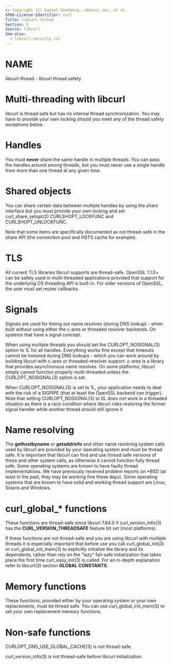 ```yaml
---
c: Copyright (C) Daniel Stenberg, <daniel.se>, et al.
SPDX-License-Identifier: curl
Title: libcurl-thread
Section: 3
Source: libcurl
See-also:
  - libcurl-security (3)
---
```


# NAME

libcurl-thread - libcurl thread safety

# Multi-threading with libcurl

libcurl is thread safe but has no internal thread synchronization. You may have
to provide your own locking should you meet any of the thread safety exceptions
below.

# Handles

You must **never** share the same handle in multiple threads. You can pass the
handles around among threads, but you must never use a single handle from more
than one thread at any given time.

# Shared objects

You can share certain data between multiple handles by using the share
interface but you must provide your own locking and set
curl_share_setopt(3) CURLSHOPT_LOCKFUNC and CURLSHOPT_UNLOCKFUNC.

Note that some items are specifically documented as not thread-safe in the
share API (the connection pool and HSTS cache for example).

# TLS

All current TLS libraries libcurl supports are thread-safe. OpenSSL 1.1.0+ can
be safely used in multi-threaded applications provided that support for the
underlying OS threading API is built-in. For older versions of OpenSSL, the
user must set mutex callbacks.

# Signals

Signals are used for timing out name resolves (during DNS lookup) - when built
without using either the c-ares or threaded resolver backends. On systems that
have a signal concept.

When using multiple threads you should set the CURLOPT_NOSIGNAL(3)
option to 1L for all handles. Everything works fine except that timeouts
cannot be honored during DNS lookups - which you can work around by building
libcurl with c-ares or threaded-resolver support. c-ares is a library that
provides asynchronous name resolves. On some platforms, libcurl simply cannot
function properly multi-threaded unless the CURLOPT_NOSIGNAL(3) option
is set.

When CURLOPT_NOSIGNAL(3) is set to 1L, your application needs to deal
with the risk of a SIGPIPE (that at least the OpenSSL backend can
trigger). Note that setting CURLOPT_NOSIGNAL(3) to 0L does not work in a
threaded situation as there is a race condition where libcurl risks restoring
the former signal handler while another thread should still ignore it.

# Name resolving

The **gethostbyname** or **getaddrinfo** and other name resolving system
calls used by libcurl are provided by your operating system and must be thread
safe. It is important that libcurl can find and use thread safe versions of
these and other system calls, as otherwise it cannot function fully thread
safe. Some operating systems are known to have faulty thread
implementations. We have previously received problem reports on *BSD (at least
in the past, they may be working fine these days). Some operating systems that
are known to have solid and working thread support are Linux, Solaris and
Windows.

# curl_global_* functions

These functions are thread-safe since libcurl 7.84.0 if
curl_version_info(3) has the **CURL_VERSION_THREADSAFE** feature bit
set (most platforms).

If these functions are not thread-safe and you are using libcurl with multiple
threads it is especially important that before use you call
curl_global_init(3) or curl_global_init_mem(3) to explicitly
initialize the library and its dependents, rather than rely on the "lazy"
fail-safe initialization that takes place the first time
curl_easy_init(3) is called. For an in-depth explanation refer to
libcurl(3) section **GLOBAL CONSTANTS**.

# Memory functions

These functions, provided either by your operating system or your own
replacements, must be thread safe. You can use curl_global_init_mem(3)
to set your own replacement memory functions.

# Non-safe functions

CURLOPT_DNS_USE_GLOBAL_CACHE(3) is not thread-safe.

curl_version_info(3) is not thread-safe before libcurl initialization.
